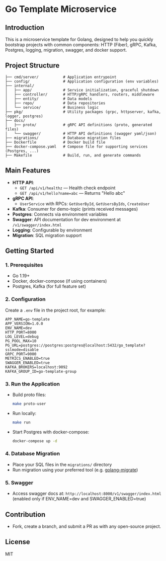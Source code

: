 # Go Template Microservice

## Introduction

This is a microservice template for Golang, designed to help you quickly bootstrap projects with common components: HTTP (Fiber), gRPC, Kafka, Postgres, logging, migration, swagger, and docker support.

## Project Structure

```
├── cmd/server/           # Application entrypoint
├── config/               # Application configuration (env variables)
├── internal/
│   ├── app/              # Service initialization, graceful shutdown
│   ├── controller/       # HTTP/gRPC handlers, routers, middleware
│   ├── entity/           # Data models
│   ├── repo/             # Data repositories
│   └── service/          # Business logic
├── pkg/                  # Utility packages (grpc, httpserver, kafka, logger, postgres)
├── docs/
│   ├── proto/            # gRPC API definitions (proto, generated files)
│   └── swagger/          # HTTP API definitions (swagger yaml/json)
├── migrations/           # Database migration files
├── Dockerfile            # Docker build file
├── docker-compose.yaml   # Compose file for supporting services (Postgres, ...)
├── Makefile              # Build, run, and generate commands
```

## Main Features

- **HTTP API**:
  - `GET /api/v1/healthz` — Health check endpoint
  - `GET /api/v1/hello?name=abc` — Returns "Hello abc"
- **gRPC API**:
  - `UserService` with RPCs: `GetUserById`, `GetUsersByIds`, `CreateUser`
- **Kafka**: Consumer for demo-topic (prints received messages)
- **Postgres**: Connects via environment variables
- **Swagger**: API documentation for dev environment at `/v1/swagger/index.html`
- **Logging**: Configurable by environment
- **Migration**: SQL migration support

## Getting Started

### 1. Prerequisites

- Go 1.19+
- Docker, docker-compose (if using containers)
- Postgres, Kafka (for full feature set)

### 2. Configuration

Create a `.env` file in the project root, for example:

```
APP_NAME=go-template
APP_VERSION=1.0.0
ENV_NAME=dev
HTTP_PORT=8000
LOG_LEVEL=debug
PG_POOL_MAX=10
PG_URL=postgres://postgres:postgres@localhost:5432/go_template?sslmode=disable
GRPC_PORT=9000
METRICS_ENABLED=true
SWAGGER_ENABLED=true
KAFKA_BROKERS=localhost:9092
KAFKA_GROUP_ID=go-template-group
```

### 3. Run the Application

- Build proto files:
  ```sh
  make proto-user
  ```
- Run locally:
  ```sh
  make run
  ```
- Start Postgres with docker-compose:
  ```sh
  docker-compose up -d
  ```

### 4. Database Migration

- Place your SQL files in the `migrations/` directory
- Run migration using your preferred tool (e.g. [golang-migrate](https://github.com/golang-migrate/migrate))

### 5. Swagger

- Access swagger docs at: `http://localhost:8000/v1/swagger/index.html` (enabled only if ENV_NAME=dev and SWAGGER_ENABLED=true)

## Contribution

- Fork, create a branch, and submit a PR as with any open-source project.

## License

MIT
